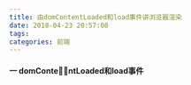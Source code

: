 ```yaml
---
title: 由domContentLoaded和load事件讲浏览器渲染
date: 2018-04-23 20:57:08
tags:
categories: 前端
---
```


#### 一 domContentLoaded和load事件

